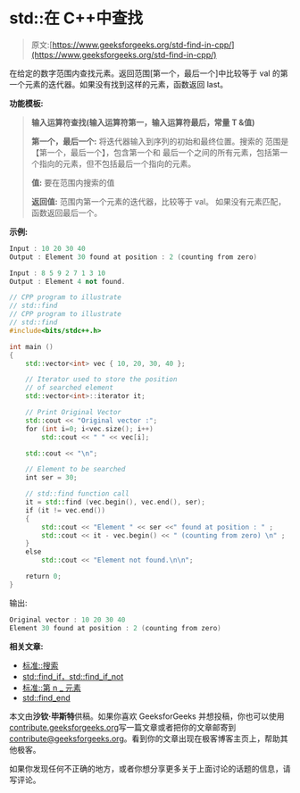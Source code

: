 # std::在 C++中查找

> 原文:[https://www.geeksforgeeks.org/std-find-in-cpp/](https://www.geeksforgeeks.org/std-find-in-cpp/)

在给定的数字范围内查找元素。返回范围[第一个，最后一个]中比较等于 val 的第一个元素的迭代器。如果没有找到这样的元素，函数返回 last。

**功能模板:**

> **输入运算符查找(输入运算符第一，输入运算符最后，常量 T &值)**
> 
> **第一个，最后一个:**
> 将迭代器输入到序列的初始和最终位置。搜索的
> 范围是【第一个，最后一个】，包含第一个和
> 最后一个之间的所有元素，包括第一个指向的元素，但不包括最后一个指向的元素。
> 
> **值:**
> 要在范围内搜索的值
> 
> **返回值:**
> 范围内第一个元素的迭代器，比较等于 val。
> 如果没有元素匹配，函数返回最后一个。

**示例:**

```cpp
Input : 10 20 30 40
Output : Element 30 found at position : 2 (counting from zero)  

Input : 8 5 9 2 7 1 3 10
Output : Element 4 not found.    

```

```cpp
// CPP program to illustrate 
// std::find
// CPP program to illustrate 
// std::find
#include<bits/stdc++.h>

int main ()
{
    std::vector<int> vec { 10, 20, 30, 40 };

    // Iterator used to store the position 
    // of searched element
    std::vector<int>::iterator it;

    // Print Original Vector
    std::cout << "Original vector :";
    for (int i=0; i<vec.size(); i++)
        std::cout << " " << vec[i];

    std::cout << "\n";

    // Element to be searched
    int ser = 30;

    // std::find function call
    it = std::find (vec.begin(), vec.end(), ser);
    if (it != vec.end())
    {
        std::cout << "Element " << ser <<" found at position : " ;
        std::cout << it - vec.begin() << " (counting from zero) \n" ;
    }
    else
        std::cout << "Element not found.\n\n";

    return 0;
}
```

输出:

```cpp
Original vector : 10 20 30 40
Element 30 found at position : 2 (counting from zero)

```

**相关文章:**

*   [标准::搜索](https://www.geeksforgeeks.org/stdsearch-in-c/)
*   [std::find_if，std::find_if_not](https://www.geeksforgeeks.org/stdfind_if-stdfind_if_not-in-c/)
*   [标准::第 n _ 元素](https://www.geeksforgeeks.org/stdnth_element-in-cpp/)
*   [std::find_end](https://www.geeksforgeeks.org/stdfind_end-in-cpp/)

本文由**沙钦·毕斯特**供稿。如果你喜欢 GeeksforGeeks 并想投稿，你也可以使用[contribute.geeksforgeeks.org](http://www.contribute.geeksforgeeks.org)写一篇文章或者把你的文章邮寄到 contribute@geeksforgeeks.org。看到你的文章出现在极客博客主页上，帮助其他极客。

如果你发现任何不正确的地方，或者你想分享更多关于上面讨论的话题的信息，请写评论。